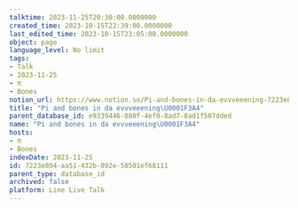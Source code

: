 ```yaml
---
talktime: 2023-11-25T20:30:00.0000000
created_time: 2023-10-15T22:39:00.0000000
last_edited_time: 2023-10-15T23:05:00.0000000
object: page
language_level: No limit
tags:
- Talk
- 2023-11-25
- π
- Bones
notion_url: https://www.notion.so/Pi-and-bones-in-da-evvveeening-7223e894aa51432b892e58501ef68111
title: "Pi and bones in da evvveeening\U0001F3A4"
parent_database_id: e9339446-880f-4ef0-8ad7-8ad1f507dded
name: "Pi and bones in da evvveeening\U0001F3A4"
hosts:
- π
- Bones
indexDate: 2023-11-25
id: 7223e894-aa51-432b-892e-58501ef68111
parent_type: database_id
archived: false
platform: Line Live Talk
---
```



   
   
   
   

   
























